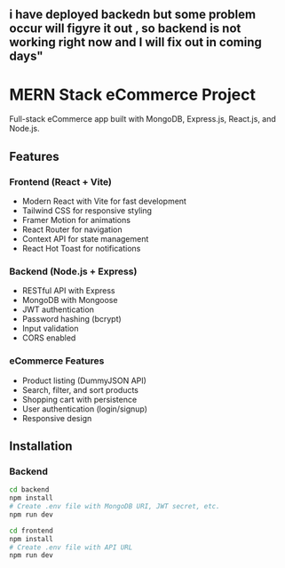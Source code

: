 ## i have deployed backedn but some problem occur will figyre it out , so backend is not working right now and I will fix out in coming days"


# MERN Stack eCommerce Project

Full-stack eCommerce app built with MongoDB, Express.js, React.js, and Node.js.

## Features

### Frontend (React + Vite)
- Modern React with Vite for fast development  
- Tailwind CSS for responsive styling  
- Framer Motion for animations  
- React Router for navigation  
- Context API for state management  
- React Hot Toast for notifications  

### Backend (Node.js + Express)
- RESTful API with Express  
- MongoDB with Mongoose  
- JWT authentication  
- Password hashing (bcrypt)  
- Input validation  
- CORS enabled  

### eCommerce Features
- Product listing (DummyJSON API)  
- Search, filter, and sort products  
- Shopping cart with persistence  
- User authentication (login/signup)  
- Responsive design  


## Installation

### Backend
```bash
cd backend
npm install
# Create .env file with MongoDB URI, JWT secret, etc.
npm run dev

cd frontend
npm install
# Create .env file with API URL
npm run dev


